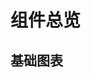 #  组件总览

<!-- ## 业务通用型组件

<IntroCard :lists="businesList"/> -->

## 基础图表

<IntroCard :lists="commonLists"/>



<script setup>

const dslLists = [
  {
    title: 'DSL 组件',
    tag: '1.0.0',
    link: null
  }
]

const commonLists = [
  {
    title: '条形图',
    tag: '1.0.0',
    link: 'https://yoguoer.github.io/v-echarts/zh-CN/components/common-charts/Bar/readme.html'
  },
  {
    title: '折线图',
    tag: '1.0.0',
    link: 'https://yoguoer.github.io/v-echarts/zh-CN/components/common-charts/Line/line.html'
  },
  {
    title: '饼图',
    tag: '1.0.0',
    link: 'https://yoguoer.github.io/v-echarts/zh-CN/components/common-charts/Pie/readme.html'
  },
  {
    title: '仪表盘',
    tag: '1.0.0',
    link: 'https://yoguoer.github.io/v-echarts/zh-CN/components/common-charts/Gauge/readme.html'
  },
]
</script>
